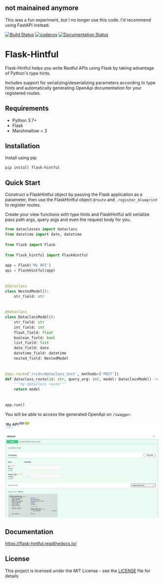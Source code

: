 ## not mainained anymore

This was a fun experiment, but I no longer use this code. I'd recommend using FastAPI instead.



[![Build Status](https://travis-ci.org/GabrielCappelli/flask-hintful.svg?branch=master)](https://travis-ci.org/GabrielCappelli/flask-hintful)
[![codecov](https://codecov.io/gh/GabrielCappelli/flask-hintful/branch/master/graph/badge.svg)](https://codecov.io/gh/GabrielCappelli/flask-hintful)
[![Documentation Status](https://readthedocs.org/projects/flask-hintful/badge/?version=latest)](https://flask-hintful.readthedocs.io/en/latest/?badge=latest)
# Flask-Hintful
Flask-Hintful helps you write Restful APIs using Flask by taking advantage of Python's type hints.

Includes support for serializing/deserializing parameters according to type hints and automatically generating OpenApi documentation for your registered routes.

## Requirements

* Python 3.7+
* Flask
* Marshmallow < 3

## Installation

Install using pip

```pip install flask-hintful```

## Quick Start

Construct a FlaskHintful object by passing the Flask application as a parameter, then use the FlaskHintful object `@route` and `.register_blueprint` to register routes.

Create your view functions with type hints and FlaskHintful will serialize pass path args, query args and even the request body for you.

```python
from dataclasses import dataclass
from datetime import date, datetime

from flask import Flask

from flask_hintful import FlaskHintful

app = Flask('My API')
api = FlaskHintful(app)


@dataclass
class NestedModel():
    str_field: str


@dataclass
class DataclassModel():
    str_field: str
    int_field: int
    float_field: float
    boolean_field: bool
    list_field: list
    date_field: date
    datetime_field: datetime
    nested_field: NestedModel


@api.route('/<id>/dataclass_test', methods=['POST'])
def dataclass_route(id: str, query_arg: int, model: DataclassModel) -> DataclassModel:
    '''my dataclass route'''
    return model


app.run()
```

You will be able to access the generated OpenApi on `/swagger`.

![Preview1](./docs/images/sample_openapi.png)

## Documentation

https://flask-hintful.readthedocs.io/

## License

This project is licensed under the MIT License - see the [LICENSE](LICENSE) file for details
